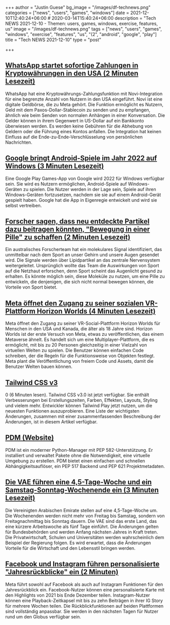 +++
author = "Justin Guese"
bg_image = "/images/df-technews.png"
categories = ["news", "users", "games", "windows"]
date = 2021-12-10T12:40:24+06:00 # 2020-03-14T15:40:24+06:00
description = "Tech NEWS 2021-12-10 - Themen: users, games, windows, exercise, features, us"
image = "/images/df-technews.png"
tags = ["news", "users", "games", "windows", "exercise", "features", "us", "(2", "android", "google", "play"]
title = "Tech NEWS 2021-12-10"
type = "post"

+++

## [WhatsApp startet sofortige Zahlungen in Kryptowährungen in den USA (2 Minuten Lesezeit)](https://www.macrumors.com/2021/12/09/whatsapp-cryptocurrency-payments-us/)

 WhatsApp hat eine Kryptowährungs-Zahlungsfunktion mit Novi-Integration für eine begrenzte Anzahl von Nutzern in den USA eingeführt. Novi ist eine digitale Geldbörse, die zu Meta gehört. Die Funktion ermöglicht es Nutzern, Geld mit dem Paxos-Dollar-Stablecoin zu senden und zu empfangen, ähnlich wie beim Senden von normalen Anhängen in einer Konversation. Die Gelder können in ihrem Gegenwert in US-Dollar auf ein Bankkonto überwiesen werden. Es werden keine Gebühren für die Abhebung von Geldern oder die Führung eines Kontos anfallen. Die Integration hat keinen Einfluss auf die Ende-zu-Ende-Verschlüsselung von persönlichen Nachrichten.

## [Google bringt Android-Spiele im Jahr 2022 auf Windows (3 Minuten Lesezeit)](https://www.theverge.com/2021/12/9/22827037/google-android-games-windows-pc-google-play-games)

 Eine Google Play Games-App von Google wird 2022 für Windows verfügbar sein. Sie wird es Nutzern ermöglichen, Android-Spiele auf Windows-Geräten zu spielen. Die Nutzer werden in der Lage sein, Spiele auf ihren Windows-Geräten fortzusetzen, nachdem sie sie auf einem Android-Gerät gespielt haben. Google hat die App in Eigenregie entwickelt und wird sie selbst vertreiben.

## [Forscher sagen, dass neu entdeckte Partikel dazu beitragen könnten, "Bewegung in einer Pille" zu schaffen (2 Minuten Lesezeit)](https://futurism.com/neoscope/exercise-pill-particle)

 Ein australisches Forscherteam hat ein molekulares Signal identifiziert, das unmittelbar nach dem Sport an unser Gehirn und unsere Augen gesendet wird. Die Signale werden über Lipidpartikel an das zentrale Nervensystem weitergeleitet. Ursprünglich wollte das Team die Auswirkungen von Sport auf die Netzhaut erforschen, denn Sport scheint das Augenlicht gesund zu erhalten. Es könnte möglich sein, diese Moleküle zu nutzen, um eine Pille zu entwickeln, die denjenigen, die sich nicht normal bewegen können, die Vorteile von Sport bietet.

## [Meta öffnet den Zugang zu seiner sozialen VR-Plattform Horizon Worlds (4 Minuten Lesezeit)](https://www.theverge.com/2021/12/9/22825139/meta-horizon-worlds-access-open-metaverse)

 Meta öffnet den Zugang zu seiner VR-Social-Plattform Horizon Worlds für Menschen in den USA und Kanada, die älter als 18 Jahre sind. Horizon Worlds ist der erste Versuch von Meta, etwas zu veröffentlichen, das einem Metaverse ähnelt. Es handelt sich um eine Multiplayer-Plattform, die es ermöglicht, mit bis zu 20 Personen gleichzeitig in einer Vielzahl von virtuellen Welten zu spielen. Die Benutzer können einfachen Code schreiben, der die Regeln für die Funktionsweise von Objekten festlegt. Meta plant die Veröffentlichung von freiem Code und Assets, damit die Benutzer Welten bauen können.

## [Tailwind CSS v3](https://tailwindcss.com/blog/tailwindcss-v3)

0 (6 Minuten lesen). Tailwind CSS v3.0 ist jetzt verfügbar. Sie enthält Verbesserungen bei Erstellungszeiten, Farben, Effekten, Layouts, Styling und vielem mehr. Entwickler können Tailwind Play jetzt nutzen, um die neuesten Funktionen auszuprobieren. Eine Liste der wichtigsten Änderungen, zusammen mit einer zusammenfassenden Beschreibung der Änderungen, ist in diesem Artikel verfügbar.

## [PDM (Website)](https://pdm.fming.dev/)

 PDM ist ein moderner Python-Manager mit PEP 582-Unterstützung. Er installiert und verwaltet Pakete ohne die Notwendigkeit, eine virtuelle Umgebung zu erstellen. PDM bietet einen einfachen und schnellen Abhängigkeitsauflöser, ein PEP 517 Backend und PEP 621 Projektmetadaten.

## [Die VAE führen eine 4,5-Tage-Woche und ein Samstag-Sonntag-Wochenende ein (3 Minuten Lesezeit)](https://www.npr.org/2021/12/08/1062435944/uae-work-week-change-saturday-sunday-weekends-global-markets)

 Die Vereinigten Arabischen Emirate stellen auf eine 4,5-Tage-Woche um. Die Wochenenden werden nicht mehr von Freitag bis Samstag, sondern von Freitagnachmittag bis Sonntag dauern. Die VAE sind das erste Land, das eine kürzere Arbeitswoche als fünf Tage einführt. Die Änderungen gelten für Bundesbehörden und werden Anfang nächsten Jahres in Kraft treten. Die Privatwirtschaft, Schulen und Universitäten werden wahrscheinlich dem Beispiel der Regierung folgen. Es wird erwartet, dass die Änderungen Vorteile für die Wirtschaft und den Lebensstil bringen werden.

## [Facebook und Instagram führen personalisierte "Jahresrückblicke" ein (2 Minuten)](https://techcrunch.com/2021/12/09/facebook-and-instagram-roll-out-personalized-year-in-review-features/)

 Meta führt sowohl auf Facebook als auch auf Instagram Funktionen für den Jahresrückblick ein. Facebook-Nutzer können eine personalisierte Karte mit den Highlights von 2021 bis Ende Dezember teilen. Instagram-Nutzer können eine Playback-Zeitkapsel mit bis zu zehn Beiträgen in ihrer IG Story für mehrere Wochen teilen. Die Rückblickfunktionen auf beiden Plattformen sind vollständig anpassbar. Sie werden in den nächsten Tagen für Nutzer rund um den Globus verfügbar sein.

